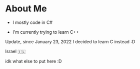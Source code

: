 # About Me

* I mostly code in C#

* I'm currently trying to learn C++

Update, since January 23, 2022 I decided to learn C instead :D

Israel 🇮🇱

idk what else to put here :D
